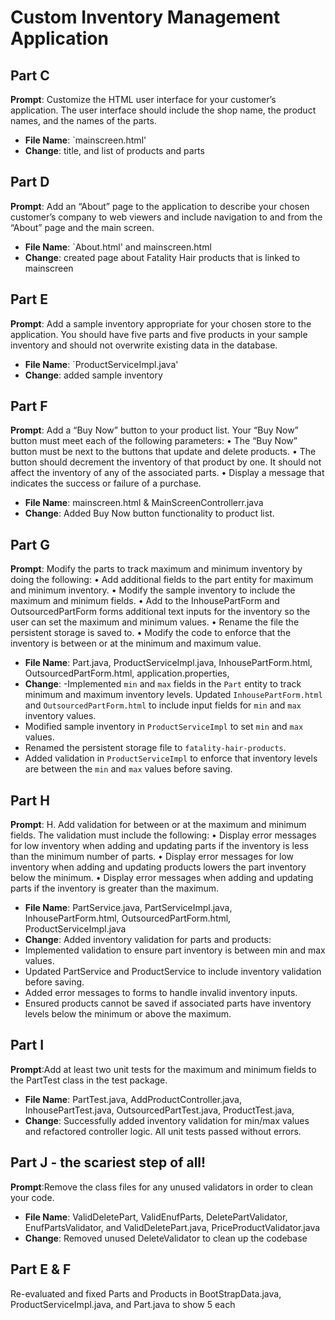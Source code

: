 # Custom Inventory Management Application

## Part C
**Prompt**: Customize the HTML user interface for your customer’s application. The user interface should include the shop name, the product names, and the names of the parts.
- **File Name**: `mainscreen.html'
- **Change**: title, and list of products and parts

## Part D
**Prompt**: Add an “About” page to the application to describe your chosen customer’s company to web viewers and include navigation to and from the “About” page and the main screen.
- **File Name**: `About.html' and mainscreen.html
- **Change**: created page about Fatality Hair products that is linked to mainscreen 

## Part E
**Prompt**: Add a sample inventory appropriate for your chosen store to the application. You should have five parts and five products in your sample inventory and should not overwrite existing data in the database.
- **File Name**: `ProductServiceImpl.java'
- **Change**: added sample inventory 

## Part F
**Prompt**: Add a “Buy Now” button to your product list. Your “Buy Now” button must meet each of the following parameters:
•  The “Buy Now” button must be next to the buttons that update and delete products.
•  The button should decrement the inventory of that product by one. It should not affect the inventory of any of the associated parts.
•  Display a message that indicates the success or failure of a purchase.
- **File Name**: mainscreen.html & MainScreenControllerr.java
- **Change**: Added Buy Now button functionality to product list.

## Part G
**Prompt**: Modify the parts to track maximum and minimum inventory by doing the following:
•  Add additional fields to the part entity for maximum and minimum inventory.
•  Modify the sample inventory to include the maximum and minimum fields.
•  Add to the InhousePartForm and OutsourcedPartForm forms additional text inputs for the inventory so the user can set the maximum and minimum values.
•  Rename the file the persistent storage is saved to.
•  Modify the code to enforce that the inventory is between or at the minimum and maximum value.
- **File Name**: Part.java, ProductServiceImpl.java, InhousePartForm.html, OutsourcedPartForm.html, application.properties, 
- **Change**: -Implemented `min` and `max` fields in the `Part` entity to track minimum and maximum inventory levels. Updated `InhousePartForm.html` and `OutsourcedPartForm.html` to include input fields for `min` and `max` inventory values.
- Modified sample inventory in `ProductServiceImpl` to set `min` and `max` values.
- Renamed the persistent storage file to `fatality-hair-products`.
- Added validation in `ProductServiceImpl` to enforce that inventory levels are between the `min` and `max` values before saving.

## Part H
**Prompt**: H.  Add validation for between or at the maximum and minimum fields. The validation must include the following:
•  Display error messages for low inventory when adding and updating parts if the inventory is less than the minimum number of parts.
•  Display error messages for low inventory when adding and updating products lowers the part inventory below the minimum.
•  Display error messages when adding and updating parts if the inventory is greater than the maximum.
- **File Name**: PartService.java, PartServiceImpl.java, InhousePartForm.html, OutsourcedPartForm.html, ProductServiceImpl.java
- **Change**: Added inventory validation for parts and products:
- Implemented validation to ensure part inventory is between min and max values.
- Updated PartService and ProductService to include inventory validation before saving.
- Added error messages to forms to handle invalid inventory inputs.
- Ensured products cannot be saved if associated parts have inventory levels below the minimum or above the maximum.

## Part I
**Prompt**:Add at least two unit tests for the maximum and minimum fields to the PartTest class in the test package.
- **File Name**: PartTest.java, AddProductController.java, InhousePartTest.java, OutsourcedPartTest.java, ProductTest.java, 
- **Change**: Successfully added inventory validation for min/max values and refactored controller logic. All unit tests passed without errors.

## Part J - the scariest step of all! 
**Prompt**:Remove the class files for any unused validators in order to clean your code.
- **File Name**: ValidDeletePart, ValidEnufParts, DeletePartValidator, EnufPartsValidator, and ValidDeletePart.java, PriceProductValidator.java
- **Change**: Removed unused DeleteValidator to clean up the codebase

## Part E & F
Re-evaluated and fixed Parts and Products in BootStrapData.java, ProductServiceImpl.java, and Part.java to show 5 each
